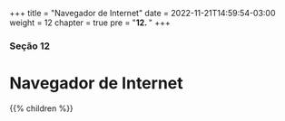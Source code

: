 +++
title = "Navegador de Internet"
date = 2022-11-21T14:59:54-03:00
weight = 12
chapter = true
pre = "<b>12. </b>"
+++

### Seção 12

# Navegador de Internet

{{% children  %}}
